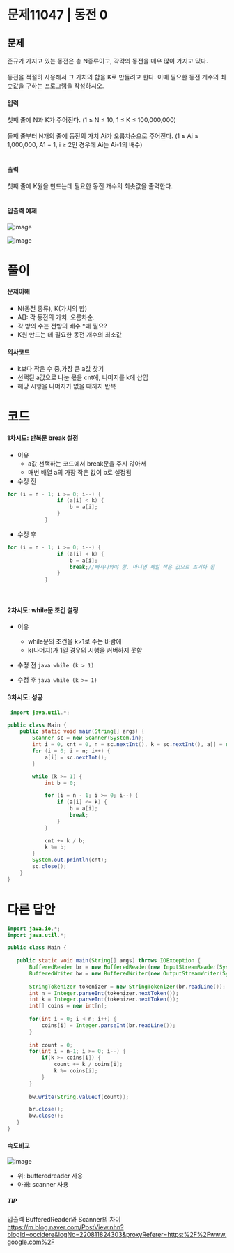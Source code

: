 # 문제11047 | 동전 0

## 문제<br/>
준규가 가지고 있는 동전은 총 N종류이고, 각각의 동전을 매우 많이 가지고 있다.<br/>
<br/>
동전을 적절히 사용해서 그 가치의 합을 K로 만들려고 한다. 이때 필요한 동전 개수의 최솟값을 구하는 프로그램을 작성하시오.<br/>

#### 입력
첫째 줄에 N과 K가 주어진다. (1 ≤ N ≤ 10, 1 ≤ K ≤ 100,000,000)<br/>
<br/>
둘째 줄부터 N개의 줄에 동전의 가치 Ai가 오름차순으로 주어진다. (1 ≤ Ai ≤ 1,000,000, A1 = 1, i ≥ 2인 경우에 Ai는 Ai-1의 배수)
<br/><br/>

#### 출력
첫째 줄에 K원을 만드는데 필요한 동전 개수의 최솟값을 출력한다.<br/>
<br/>

#### 입출력 예제
![image](https://user-images.githubusercontent.com/62331803/91653289-41724780-eada-11ea-8300-30f8e7cd7b2a.png)
<br/>

![image](https://user-images.githubusercontent.com/62331803/91653292-48995580-eada-11ea-8d0b-e056054be21d.png)
<br/>

# 풀이
#### 문제이해
- N(동전 종류), K(가치의 합)
- A[]: 각 동전의 가치. 오름차순.
-  각 방의 수는 전방의 배수 *왜 필요?
-  K원 만드는 데 필요한 동전 개수의 최소값

#### 의사코드
- k보다 작은 수 중,가장 큰 a값 찾기
- 선택된 a값으로 나눈 몫을 cnt에, 나머지를 k에 삽입
- 해당 시행을 나머지가 없을 때까지 반복

# 코드
#### 1차시도: 반복문 break 설정
- 이유
  - a값 선택하는 코드에서 break문을 주지 않아서
  - 매번 배열 a의 가장 작은 값이 b로 설정됨
- 수정 전
```java
for (i = n - 1; i >= 0; i--) {
				if (a[i] < k) {
					b = a[i];
				}
			}
```
- 수정 후
```java
for (i = n - 1; i >= 0; i--) {
				if (a[i] < k) {
					b = a[i];
					break;//빠져나와야 함. 아니면 제일 작은 값으로 초기화 됨
				}
			}
```
<br/>

#### 2차시도: while문 조건 설정
- 이유
  - while문의 조건을 k>1로 주는 바람에
  - k(나머지)가 1일 경우의 시행을 커버하지 못함
 
 - 수정 전
 ```java while (k > 1)```
 
 - 수정 후 
```java while (k >= 1)```
 
 #### 3차시도: 성공

```java
 import java.util.*;

public class Main {
	public static void main(String[] args) {
		Scanner sc = new Scanner(System.in);
		int i = 0, cnt = 0, n = sc.nextInt(), k = sc.nextInt(), a[] = new int[n];
		for (i = 0; i < n; i++) {
			a[i] = sc.nextInt();
		}

		while (k >= 1) {
			int b = 0;

			for (i = n - 1; i >= 0; i--) {
				if (a[i] <= k) {
					b = a[i];
					break;
				}
			}

			cnt += k / b;
			k %= b;
		}
		System.out.println(cnt);
		sc.close();
	}
}
 ```
 
 # 다른 답안
 
 ```java
import java.io.*;
import java.util.*;
 
public class Main {
    
    public static void main(String[] args) throws IOException {
        BufferedReader br = new BufferedReader(new InputStreamReader(System.in));
        BufferedWriter bw = new BufferedWriter(new OutputStreamWriter(System.out));
   
        StringTokenizer tokenizer = new StringTokenizer(br.readLine());
        int n = Integer.parseInt(tokenizer.nextToken());
        int k = Integer.parseInt(tokenizer.nextToken());
        int[] coins = new int[n];
        
        for(int i = 0; i < n; i++) {
            coins[i] = Integer.parseInt(br.readLine());
        }
        
        int count = 0;
        for(int i = n-1; i >= 0; i--) {
            if(k >= coins[i]) {
                count += k / coins[i];
                k %= coins[i];
            }
        }
        
        bw.write(String.valueOf(count));
 
        br.close();
        bw.close();
    }
}
 ```
 
 #### 속도비교 <br/>
 ![image](https://user-images.githubusercontent.com/62331803/91653428-c7db5900-eadb-11ea-9824-961c3f8e99f1.png) 
 <br/>
 
 - 위: bufferedreader 사용
 - 아래: scanner 사용

##### TIP
입출력 BufferedReader와 Scanner의 차이<br/>
https://m.blog.naver.com/PostView.nhn?blogId=occidere&logNo=220811824303&proxyReferer=https:%2F%2Fwww.google.com%2F
 
 
